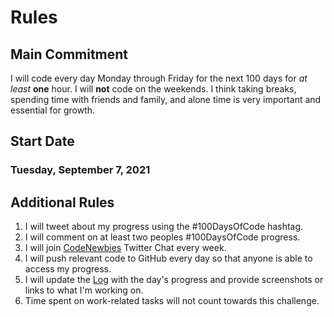 # Rules

## Main Commitment

I will code every day Monday through Friday for the next 100 days for _at least_ **one** hour. I will **not** code on the weekends. I think taking breaks, spending time with friends and family, and alone time is very important and essential for growth.

## Start Date

### Tuesday, September 7, 2021

## Additional Rules

1. I will tweet about my progress using the #100DaysOfCode hashtag.
2. I will comment on at least two peoples #100DaysOfCode progress.
3. I will join [CodeNewbies](https://twitter.com/CodeNewbies) Twitter Chat every week.
4. I will push relevant code to GitHub every day so that anyone is able to access my progress.
5. I will update the [Log](log.md) with the day's progress and provide screenshots or links to what I'm working on.
6. Time spent on work-related tasks will not count towards this challenge.
